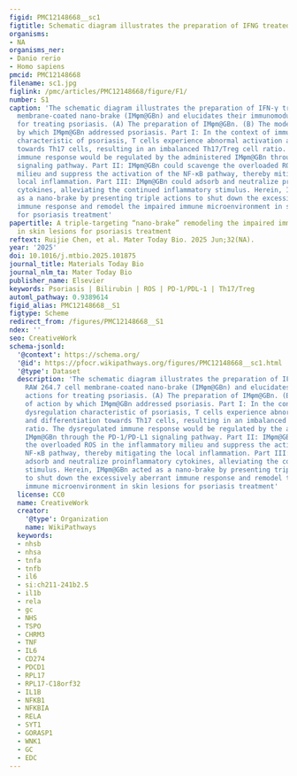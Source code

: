 ```yaml
---
figid: PMC12148668__sc1
figtitle: Schematic diagram illustrates the preparation of IFNG treated RAW 264
organisms:
- NA
organisms_ner:
- Danio rerio
- Homo sapiens
pmcid: PMC12148668
filename: sc1.jpg
figlink: /pmc/articles/PMC12148668/figure/F1/
number: S1
caption: 'The schematic diagram illustrates the preparation of IFN-γ treated RAW 264.7 cell
  membrane-coated nano-brake (IMφm@GBn) and elucidates their immunomodulatory actions
  for treating psoriasis. (A) The preparation of IMφm@GBn. (B) The mode of action
  by which IMφm@GBn addressed psoriasis. Part I: In the context of immune dysregulation
  characteristic of psoriasis, T cells experience abnormal activation and differentiation
  towards Th17 cells, resulting in an imbalanced Th17/Treg cell ratio. The dysregulated
  immune response would be regulated by the administered IMφm@GBn through the PD-1/PD-L1
  signaling pathway. Part II: IMφm@GBn could scavenge the overloaded ROS in the inflammatory
  milieu and suppress the activation of the NF-κB pathway, thereby mitigating the
  local inflammation. Part III: IMφm@GBn could adsorb and neutralize proinflammatory
  cytokines, alleviating the continued inflammatory stimulus. Herein, IMφm@GBn acted
  as a nano-brake by presenting triple actions to shut down the excessively aberrant
  immune response and remodel the impaired immune microenvironment in skin lesions
  for psoriasis treatment'
papertitle: A triple-targeting “nano-brake” remodeling the impaired immune microenvironment
  in skin lesions for psoriasis treatment
reftext: Ruijie Chen, et al. Mater Today Bio. 2025 Jun;32(NA).
year: '2025'
doi: 10.1016/j.mtbio.2025.101875
journal_title: Materials Today Bio
journal_nlm_ta: Mater Today Bio
publisher_name: Elsevier
keywords: Psoriasis | Bilirubin | ROS | PD-1/PDL-1 | Th17/Treg
automl_pathway: 0.9389614
figid_alias: PMC12148668__S1
figtype: Scheme
redirect_from: /figures/PMC12148668__S1
ndex: ''
seo: CreativeWork
schema-jsonld:
  '@context': https://schema.org/
  '@id': https://pfocr.wikipathways.org/figures/PMC12148668__sc1.html
  '@type': Dataset
  description: 'The schematic diagram illustrates the preparation of IFN-γ treated
    RAW 264.7 cell membrane-coated nano-brake (IMφm@GBn) and elucidates their immunomodulatory
    actions for treating psoriasis. (A) The preparation of IMφm@GBn. (B) The mode
    of action by which IMφm@GBn addressed psoriasis. Part I: In the context of immune
    dysregulation characteristic of psoriasis, T cells experience abnormal activation
    and differentiation towards Th17 cells, resulting in an imbalanced Th17/Treg cell
    ratio. The dysregulated immune response would be regulated by the administered
    IMφm@GBn through the PD-1/PD-L1 signaling pathway. Part II: IMφm@GBn could scavenge
    the overloaded ROS in the inflammatory milieu and suppress the activation of the
    NF-κB pathway, thereby mitigating the local inflammation. Part III: IMφm@GBn could
    adsorb and neutralize proinflammatory cytokines, alleviating the continued inflammatory
    stimulus. Herein, IMφm@GBn acted as a nano-brake by presenting triple actions
    to shut down the excessively aberrant immune response and remodel the impaired
    immune microenvironment in skin lesions for psoriasis treatment'
  license: CC0
  name: CreativeWork
  creator:
    '@type': Organization
    name: WikiPathways
  keywords:
  - nhsb
  - nhsa
  - tnfa
  - tnfb
  - il6
  - si:ch211-241b2.5
  - il1b
  - rela
  - gc
  - NHS
  - TSPO
  - CHRM3
  - TNF
  - IL6
  - CD274
  - PDCD1
  - RPL17
  - RPL17-C18orf32
  - IL1B
  - NFKB1
  - NFKBIA
  - RELA
  - SYT1
  - GORASP1
  - WNK1
  - GC
  - EDC
---
```


